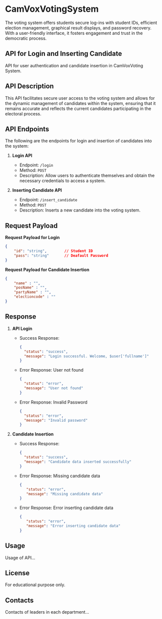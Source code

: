 # CamVoxVotingSystem
The  voting system offers students secure log-ins with student IDs, efficient election management, graphical result displays, and password recovery. With a user-friendly interface, it fosters engagement and trust in the democratic process.

## API for Login and Inserting Candidate
API for user authentication and candidate insertion in CamVoxVoting System.

## API Description
This API facilitates secure user access to the voting system and allows for the dynamic management of candidates within the system, ensuring that it remains accurate and reflects the current candidates participating in the electoral process.

## API Endpoints
The following are the endpoints for login and insertion of candidates into the system:

1. **Login API**
   - Endpoint: `/login`
   - Method: `POST`
   - Description: Allow users to authenticate themselves and obtain the necessary credentials to access a system.

2. **Inserting Candidate API**
   - Endpoint: `/insert_candidate`
   - Method: `POST`
   - Description: Inserts a new candidate into the voting system.

## Request Payload
**Request Payload for Login**

```json
{
    "id": "string",        // Student ID
    "pass": "string"       // Deafault Password
}
```

**Request Payload for Candidate Insertion**

```json
{
    "name" : "",
    "posName" : "",
    "partyName" : "",
    "electioncode" : ""
}
```


## Response
1. **API Login**
   - Success Response:

      ```json
      {
        "status": "success",
        "message": "Login successful. Welcome, $user['fullname']"
      }
      ```

   - Error Response: User not found
     
      ```json
      {
        "status": "error",
        "message": "User not found"
      }
      ```
   - Error Response: Invalid Password
  
      ```json
      {
        "status": "error",
        "message": "Invalid password"
      }
      ```

2. **Candidate Insertion**
   - Success Response:
   
     ```json
     {
       "status": "success",
       "message": "Candidate data inserted successfully"
     }
     ```
   - Error Response: Missing candidate data

     ```json
     {
        "status": "error",
        "message": "Missing candidate data"
     }
     ```
   - Error Response: Error inserting candidate data

     ```json
     {
        "status": "error",
        "message": "Error inserting candidate data"
     }
     ```
     
## Usage
Usage of API...

## License
For educational purpose only.

## Contacts
Contacts of leaders in each department...


